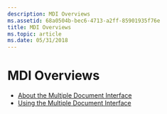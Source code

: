 ```yaml
---
description: MDI Overviews
ms.assetid: 68a0504b-bec6-4713-a2ff-85901935f76e
title: MDI Overviews
ms.topic: article
ms.date: 05/31/2018
---
```


# MDI Overviews

-   [About the Multiple Document Interface](about-the-multiple-document-interface.md)
-   [Using the Multiple Document Interface](using-the-multiple-document-interface.md)

 

 



